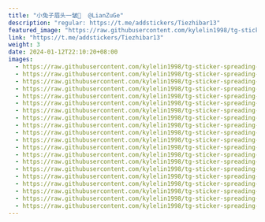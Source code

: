 ```yaml
---
title: "小兔子眉头一皱🐰  @LianZuGe"
description: "regular: https://t.me/addstickers/Tiezhibar13"
featured_image: "https://raw.githubusercontent.com/kylelin1998/tg-sticker-spreading-worldwide-images/main/img/943a39c5-263a-44ad-8b2a-c870a80f4012.jpg"
link: "https://t.me/addstickers/Tiezhibar13"
weight: 3
date: 2024-01-12T22:10:20+08:00
images:
  - https://raw.githubusercontent.com/kylelin1998/tg-sticker-spreading-worldwide-images/main/img/943a39c5-263a-44ad-8b2a-c870a80f4012.jpg
  - https://raw.githubusercontent.com/kylelin1998/tg-sticker-spreading-worldwide-images/main/img/33c9d2ca-df65-41a2-b403-a04c6af424e4.jpg
  - https://raw.githubusercontent.com/kylelin1998/tg-sticker-spreading-worldwide-images/main/img/5983e522-c1d9-4f0e-afb7-bbbb5d05619d.jpg
  - https://raw.githubusercontent.com/kylelin1998/tg-sticker-spreading-worldwide-images/main/img/9c9b493c-3a81-48d7-9bd1-5a49411b4b48.jpg
  - https://raw.githubusercontent.com/kylelin1998/tg-sticker-spreading-worldwide-images/main/img/bed2b78c-7b3c-4140-92bc-16c2d9f504b1.jpg
  - https://raw.githubusercontent.com/kylelin1998/tg-sticker-spreading-worldwide-images/main/img/d77119ee-6fc7-46ef-8bc0-3dc64a92028a.jpg
  - https://raw.githubusercontent.com/kylelin1998/tg-sticker-spreading-worldwide-images/main/img/9fda6953-6b57-4f43-88e7-eac8b6b88d7c.jpg
  - https://raw.githubusercontent.com/kylelin1998/tg-sticker-spreading-worldwide-images/main/img/93b25564-891b-44ea-ace3-3bf23c565f37.jpg
  - https://raw.githubusercontent.com/kylelin1998/tg-sticker-spreading-worldwide-images/main/img/ff30173b-931c-4c03-bc44-3fbb1648a297.jpg
  - https://raw.githubusercontent.com/kylelin1998/tg-sticker-spreading-worldwide-images/main/img/46eca0b7-192c-4a9a-b434-0a588def206b.jpg
  - https://raw.githubusercontent.com/kylelin1998/tg-sticker-spreading-worldwide-images/main/img/8004448a-b208-4cbf-b2b8-6a511453d858.jpg
  - https://raw.githubusercontent.com/kylelin1998/tg-sticker-spreading-worldwide-images/main/img/acf59b06-7c76-4ad2-95b8-d2761fb1eb93.jpg
  - https://raw.githubusercontent.com/kylelin1998/tg-sticker-spreading-worldwide-images/main/img/3bdc0508-6eaf-4b05-8d15-4dd0f9e10c18.jpg
  - https://raw.githubusercontent.com/kylelin1998/tg-sticker-spreading-worldwide-images/main/img/2312d02c-3639-4938-9b2a-2c6d7175f5df.jpg
  - https://raw.githubusercontent.com/kylelin1998/tg-sticker-spreading-worldwide-images/main/img/e4ef19c6-e02c-431b-864e-4ad605ae2bb5.jpg
  - https://raw.githubusercontent.com/kylelin1998/tg-sticker-spreading-worldwide-images/main/img/adadfdd6-74d9-4d67-b0d3-ecd0e62d7b76.jpg
  - https://raw.githubusercontent.com/kylelin1998/tg-sticker-spreading-worldwide-images/main/img/d03855fa-1a33-498b-b0bf-6946d6304ca5.jpg
  - https://raw.githubusercontent.com/kylelin1998/tg-sticker-spreading-worldwide-images/main/img/dc3adfb1-d97d-4c7c-94a5-15193528f116.jpg
  - https://raw.githubusercontent.com/kylelin1998/tg-sticker-spreading-worldwide-images/main/img/3c2702d6-4d84-44b9-a8e1-6b9fe09d401d.jpg
  - https://raw.githubusercontent.com/kylelin1998/tg-sticker-spreading-worldwide-images/main/img/89fbba20-e017-45d7-87f3-15bb23cce0df.jpg
---
```

